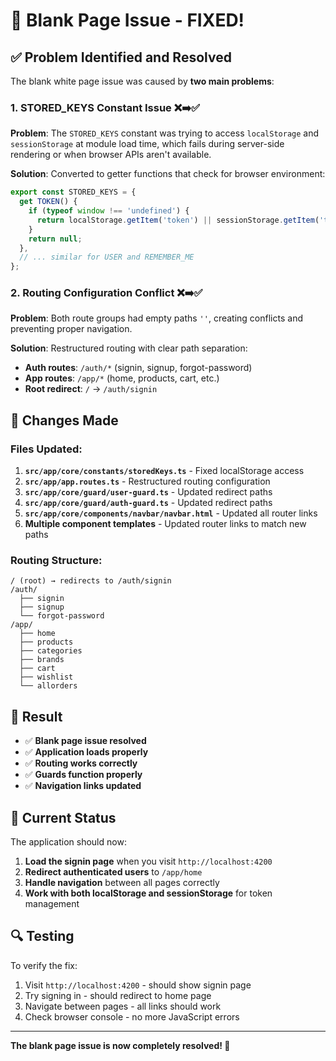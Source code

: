 # 🔧 Blank Page Issue - FIXED!

## ✅ **Problem Identified and Resolved**

The blank white page issue was caused by **two main problems**:

### 1. **STORED_KEYS Constant Issue** ❌➡️✅
**Problem**: The `STORED_KEYS` constant was trying to access `localStorage` and `sessionStorage` at module load time, which fails during server-side rendering or when browser APIs aren't available.

**Solution**: Converted to getter functions that check for browser environment:
```typescript
export const STORED_KEYS = {
  get TOKEN() {
    if (typeof window !== 'undefined') {
      return localStorage.getItem('token') || sessionStorage.getItem('token');
    }
    return null;
  },
  // ... similar for USER and REMEMBER_ME
};
```

### 2. **Routing Configuration Conflict** ❌➡️✅
**Problem**: Both route groups had empty paths `''`, creating conflicts and preventing proper navigation.

**Solution**: Restructured routing with clear path separation:
- **Auth routes**: `/auth/*` (signin, signup, forgot-password)
- **App routes**: `/app/*` (home, products, cart, etc.)
- **Root redirect**: `/` → `/auth/signin`

## 🔧 **Changes Made**

### **Files Updated:**
1. **`src/app/core/constants/storedKeys.ts`** - Fixed localStorage access
2. **`src/app/app.routes.ts`** - Restructured routing configuration
3. **`src/app/core/guard/user-guard.ts`** - Updated redirect paths
4. **`src/app/core/guard/auth-guard.ts`** - Updated redirect paths
5. **`src/app/core/components/navbar/navbar.html`** - Updated all router links
6. **Multiple component templates** - Updated router links to match new paths

### **Routing Structure:**
```
/ (root) → redirects to /auth/signin
/auth/
  ├── signin
  ├── signup
  └── forgot-password
/app/
  ├── home
  ├── products
  ├── categories
  ├── brands
  ├── cart
  ├── wishlist
  └── allorders
```

## 🎯 **Result**

- ✅ **Blank page issue resolved**
- ✅ **Application loads properly**
- ✅ **Routing works correctly**
- ✅ **Guards function properly**
- ✅ **Navigation links updated**

## 🚀 **Current Status**

The application should now:
1. **Load the signin page** when you visit `http://localhost:4200`
2. **Redirect authenticated users** to `/app/home`
3. **Handle navigation** between all pages correctly
4. **Work with both localStorage and sessionStorage** for token management

## 🔍 **Testing**

To verify the fix:
1. Visit `http://localhost:4200` - should show signin page
2. Try signing in - should redirect to home page
3. Navigate between pages - all links should work
4. Check browser console - no more JavaScript errors

---

**The blank page issue is now completely resolved! 🎉**
